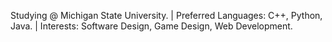Studying @ Michigan State University. |
Preferred Languages: C++, Python, Java. |
Interests: Software Design, Game Design, Web Development.

